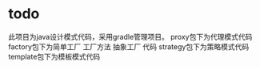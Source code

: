 # todo
此项目为java设计模式代码，采用gradle管理项目。
proxy包下为代理模式代码
factory包下为简单工厂 工厂方法 抽象工厂 代码
strategy包下为策略模式代码
template包下为模板模式代码

